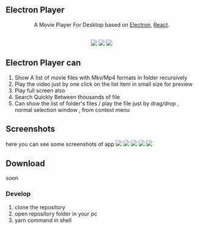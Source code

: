 ## Electron Player
<p align="center">
A Movie Player For Desktop based on  <a href="http://electron.atom.io/">Electron</a>, <a href="https://facebook.github.io/react/">React</a>.
</p>

<div align="center">
<br>
<img src="https://forthebadge.com/images/badges/built-with-love.svg" />
<img src="https://forthebadge.com/images/badges/made-with-javascript.svg" />
<img src="https://forthebadge.com/images/badges/for-you.svg" />
</div>

## Electron Player can
<ol>
<li>Show A list of movie files with Mkv/Mp4 formats in folder recursively</li>
<li>Play the video just by one click on the list item in small size for preview</li>
<li>Play full screen also</li>
<li>Search Quickly Between thousands of file</li>
<li>Can show the list of folder's files / play the file just by drag/drop , normal selection window , from context menu</li>
</ol>

## Screenshots

here you can see some screenshots of app
<img src="https://github.com/lvlrsajjad/electron-player/screenshots/sc1.png" />
<img src="https://github.com/lvlrsajjad/electron-player/screenshots/sc2.jpg" />
<img src="https://github.com/lvlrsajjad/electron-player/screenshots/sc3.jpg" />
<img src="https://github.com/lvlrsajjad/electron-player/screenshots/sc4.jpg" />
<img src="https://github.com/lvlrsajjad/electron-player/screenshots/sc5.jpg" />
## Download
soon
### Develop
<ol>
<li>clone the repository</li>
<li>open repository folder in your pc</li>
<li>yarn command in shell</li>
</ol>
